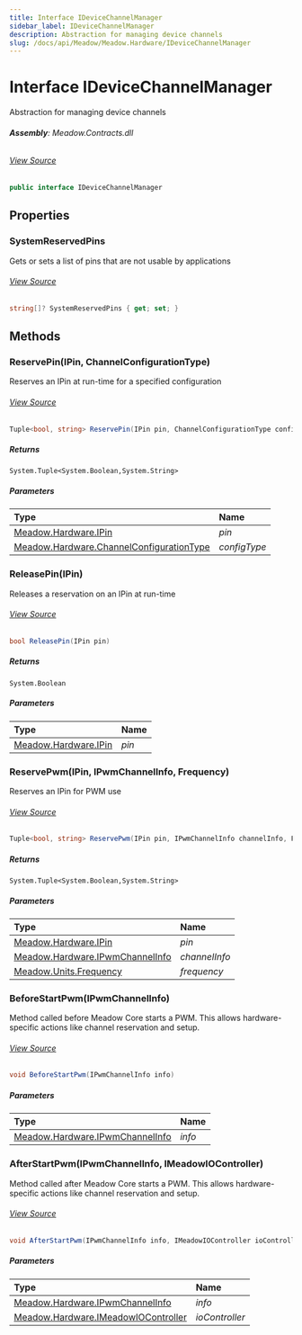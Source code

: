 ```yaml
---
title: Interface IDeviceChannelManager
sidebar_label: IDeviceChannelManager
description: Abstraction for managing device channels
slug: /docs/api/Meadow/Meadow.Hardware/IDeviceChannelManager
---
```

# Interface IDeviceChannelManager
Abstraction for managing device channels

###### **Assembly**: Meadow.Contracts.dll
###### [View Source](https://github.com/WildernessLabs/Meadow.Contracts.git/blob/develop/Source/Meadow.Contracts/Hardware/IDeviceChannelManager.cs#L9)
```csharp title="Declaration"
public interface IDeviceChannelManager
```
## Properties
### SystemReservedPins
Gets or sets a list of pins that are not usable by applications
###### [View Source](https://github.com/WildernessLabs/Meadow.Contracts.git/blob/develop/Source/Meadow.Contracts/Hardware/IDeviceChannelManager.cs#L14)
```csharp title="Declaration"
string[]? SystemReservedPins { get; set; }
```
## Methods
### ReservePin(IPin, ChannelConfigurationType)
Reserves an IPin at run-time for a specified configuration
###### [View Source](https://github.com/WildernessLabs/Meadow.Contracts.git/blob/develop/Source/Meadow.Contracts/Hardware/IDeviceChannelManager.cs#L22)
```csharp title="Declaration"
Tuple<bool, string> ReservePin(IPin pin, ChannelConfigurationType configType)
```

##### Returns

`System.Tuple<System.Boolean,System.String>`

##### Parameters

| Type | Name |
|:--- |:--- |
| [Meadow.Hardware.IPin](../Meadow.Hardware/IPin) | *pin* |
| [Meadow.Hardware.ChannelConfigurationType](../Meadow.Hardware/ChannelConfigurationType) | *configType* |

### ReleasePin(IPin)
Releases a reservation on an IPin at run-time
###### [View Source](https://github.com/WildernessLabs/Meadow.Contracts.git/blob/develop/Source/Meadow.Contracts/Hardware/IDeviceChannelManager.cs#L29)
```csharp title="Declaration"
bool ReleasePin(IPin pin)
```

##### Returns

`System.Boolean`

##### Parameters

| Type | Name |
|:--- |:--- |
| [Meadow.Hardware.IPin](../Meadow.Hardware/IPin) | *pin* |

### ReservePwm(IPin, IPwmChannelInfo, Frequency)
Reserves an IPin for PWM use
###### [View Source](https://github.com/WildernessLabs/Meadow.Contracts.git/blob/develop/Source/Meadow.Contracts/Hardware/IDeviceChannelManager.cs#L38)
```csharp title="Declaration"
Tuple<bool, string> ReservePwm(IPin pin, IPwmChannelInfo channelInfo, Frequency frequency)
```

##### Returns

`System.Tuple<System.Boolean,System.String>`

##### Parameters

| Type | Name |
|:--- |:--- |
| [Meadow.Hardware.IPin](../Meadow.Hardware/IPin) | *pin* |
| [Meadow.Hardware.IPwmChannelInfo](../Meadow.Hardware/IPwmChannelInfo) | *channelInfo* |
| [Meadow.Units.Frequency](../Meadow.Units/Frequency) | *frequency* |

### BeforeStartPwm(IPwmChannelInfo)
Method called before Meadow Core starts a PWM. This allows hardware-specific actions like channel reservation and setup.
###### [View Source](https://github.com/WildernessLabs/Meadow.Contracts.git/blob/develop/Source/Meadow.Contracts/Hardware/IDeviceChannelManager.cs#L44)
```csharp title="Declaration"
void BeforeStartPwm(IPwmChannelInfo info)
```

##### Parameters

| Type | Name |
|:--- |:--- |
| [Meadow.Hardware.IPwmChannelInfo](../Meadow.Hardware/IPwmChannelInfo) | *info* |

### AfterStartPwm(IPwmChannelInfo, IMeadowIOController)
Method called after Meadow Core starts a PWM. This allows hardware-specific actions like channel reservation and setup.
###### [View Source](https://github.com/WildernessLabs/Meadow.Contracts.git/blob/develop/Source/Meadow.Contracts/Hardware/IDeviceChannelManager.cs#L51)
```csharp title="Declaration"
void AfterStartPwm(IPwmChannelInfo info, IMeadowIOController ioController)
```

##### Parameters

| Type | Name |
|:--- |:--- |
| [Meadow.Hardware.IPwmChannelInfo](../Meadow.Hardware/IPwmChannelInfo) | *info* |
| [Meadow.Hardware.IMeadowIOController](../Meadow.Hardware/IMeadowIOController) | *ioController* |

